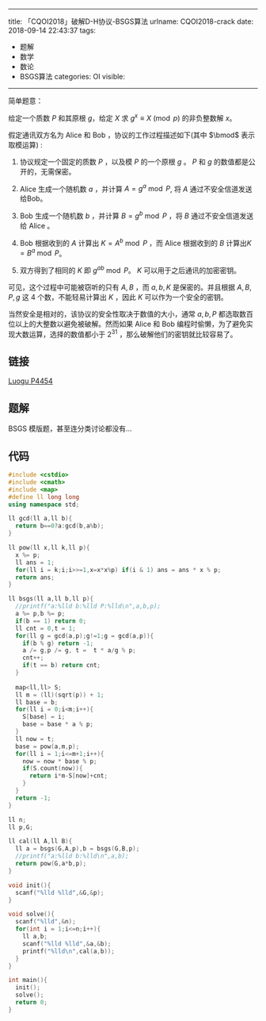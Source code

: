 
---
title: 「CQOI2018」破解D-H协议-BSGS算法
urlname: CQOI2018-crack
date: 2018-09-14 22:43:37
tags:
- 题解
- 数学
- 数论
- BSGS算法
categories: OI
visible:
---

简单题意：
 
给定一个质数 $P$ 和其原根 $g$，给定 $X$ 求 $g^x \equiv X \pmod p$ 的非负整数解 $x$。

<!-- more -->

假定通讯双方名为 $\text{Alice}$ 和 $\text{Bob}$ ，协议的工作过程描述如下(其中 $\bmod$ 表示取模运算) :

1.  协议规定一个固定的质数 $P$ ，以及模 $P$ 的一个原根 $g$ 。 $P$ 和 $g$ 的数值都是公开的，无需保密。
    
2.   $\text{Alice}$ 生成一个随机数 $a$ ，并计算 $A=g^a \bmod P$, 将 $A$ 通过不安全信道发送给Bob。
    
3.  $\text{Bob}$ 生成一个随机数 $b$ ，并计算 $B=g^b \bmod P$ ，将 $B$ 通过不安全信道发送给 $\text{Alice}$ 。
    
4.  $\text{Bob}$ 根据收到的 $A$ 计算出 $K=A^b\bmod P$ ，而 Alice 根据收到的 $B$ 计算出$K=B^a\bmod P$。
    
5.  双方得到了相同的 $K$ 即  $g^{ab} \bmod P$。 $K$ 可以用于之后通讯的加密密钥。

可见，这个过程中可能被窃听的只有 $A,B$ ，而 $a,b,K$ 是保密的。并且根据 $A,B,P,g$ 这 $4$ 个数，不能轻易计算出 $K$ ，因此 $K$ 可以作为一个安全的密钥。

当然安全是相对的，该协议的安全性取决于数值的大小，通常 $a,b,P$ 都选取数百位以上的大整数以避免被破解。然而如果 $\text{Alice}$ 和 $\text{Bob}$ 编程时偷懒，为了避免实现大数运算，选择的数值都小于 $2^{31}$ ，那么破解他们的密钥就比较容易了。

## 链接

[Luogu P4454](https://www.luogu.org/problemnew/show/P4454)

## 题解

$\text{BSGS}$ 模版题，甚至连分类讨论都没有...

## 代码


```cpp
#include <cstdio>
#include <cmath>
#include <map>
#define ll long long
using namespace std;

ll gcd(ll a,ll b){
  return b==0?a:gcd(b,a%b);
}

ll pow(ll x,ll k,ll p){
  x %= p;
  ll ans = 1;
  for(ll i = k;i;i>>=1,x=x*x%p) if(i & 1) ans = ans * x % p;
  return ans;
}

ll bsgs(ll a,ll b,ll p){
  //printf("a:%lld b:%lld P:%lld\n",a,b,p);
  a %= p,b %= p;
  if(b == 1) return 0;
  ll cnt = 0,t = 1;
  for(ll g = gcd(a,p);g!=1;g = gcd(a,p)){
    if(b % g) return -1;
    a /= g,p /= g, t =  t * a/g % p;
    cnt++;
    if(t == b) return cnt; 
  }
  
  map<ll,ll> S;
  ll m = (ll)(sqrt(p)) + 1;
  ll base = b;
  for(ll i = 0;i<m;i++){
    S[base] = i;
    base = base * a % p;
  }
  ll now = t;
  base = pow(a,m,p);
  for(ll i = 1;i<=m+1;i++){
    now = now * base % p;
    if(S.count(now)){
      return i*m-S[now]+cnt;
    }
  }
  return -1;
}

ll n;
ll p,G;

ll cal(ll A,ll B){
  ll a = bsgs(G,A,p),b = bsgs(G,B,p);
  //printf("a:%lld b:%lld\n",a,b);
  return pow(G,a*b,p); 
}

void init(){
  scanf("%lld %lld",&G,&p);
}

void solve(){
  scanf("%lld",&n);
  for(int i = 1;i<=n;i++){
    ll a,b;
    scanf("%lld %lld",&a,&b);
    printf("%lld\n",cal(a,b));
  }
}

int main(){
  init();
  solve();
  return 0;
}
```


